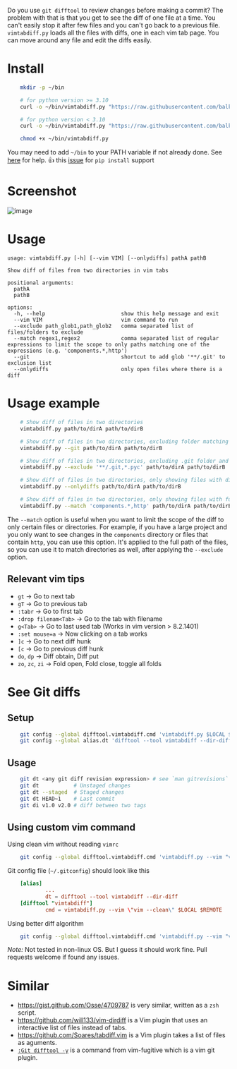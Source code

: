 Do you use `git difftool` to review changes before making a commit? The problem with that is that you get to see the diff of one file at a time. You can't easily stop it after few files and you can't go back to a previous file. `vimtabdiff.py` loads all the files with diffs, one in each vim tab page. You can move around any file and edit the diffs easily.


# Install

```bash
    mkdir -p ~/bin

    # for python version >= 3.10
    curl -o ~/bin/vimtabdiff.py "https://raw.githubusercontent.com/balki/vimtabdiff/master/vimtabdiff.py"

    # for python version < 3.10
    curl -o ~/bin/vimtabdiff.py "https://raw.githubusercontent.com/balki/vimtabdiff/br-py38/vimtabdiff.py"

    chmod +x ~/bin/vimtabdiff.py
```

You may need to add `~/bin` to your PATH variable if not already done. See [here](https://wiki.archlinux.org/title/Environment_variables#Per_user) for help.
👍 this [issue](https://github.com/balki/vimtabdiff/issues/1) for `pip install` support 


# Screenshot
![image](https://user-images.githubusercontent.com/189196/206880555-c71b472c-144c-4c82-a4ab-f8a4fd36f7a5.png)

# Usage
```help
usage: vimtabdiff.py [-h] [--vim VIM] [--onlydiffs] pathA pathB

Show diff of files from two directories in vim tabs

positional arguments:
  pathA
  pathB

options:
  -h, --help                        show this help message and exit
  --vim VIM                         vim command to run
  --exclude path_glob1,path_glob2   comma separated list of files/folders to exclude
  --match regex1,regex2             comma separated list of regular expressions to limit the scope to only paths matching one of the expressions (e.g. 'components.*,http')
  --git                             shortcut to add glob '**/.git' to exclusion list
  --onlydiffs                       only open files where there is a diff
```

# Usage example

```bash
    # Show diff of files in two directories
    vimtabdiff.py path/to/dirA path/to/dirB

    # Show diff of files in two directories, excluding folder matching '**/.git' fileglob
    vimtabdiff.py --git path/to/dirA path/to/dirB

    # Show diff of files in two directories, excluding .git folder and *.pyc files in top level directories
    vimtabdiff.py --exclude '**/.git,*.pyc' path/to/dirA path/to/dirB

    # Show diff of files in two directories, only showing files with diffs
    vimtabdiff.py --onlydiffs path/to/dirA path/to/dirB

    # Show diff of files in two directories, only showing files with full paths matching any of the regexes
    vimtabdiff.py --match 'components.*,http' path/to/dirA path/to/dirB
```

The `--match` option is useful when you want to limit the scope of the diff to only certain files or directories. For example, if you have a large project and you only want to see changes in the `components` directory or files that contain `http`, you can use this option. It's applied to the full path of the files, so you can use it to match directories as well, after applying the `--exclude` option.

## Relevant vim tips

  * `gt`                 → Go to next tab
  * `gT`                 → Go to previous tab
  * `:tabr`              → Go to first tab
  * `:drop filenam<Tab>` → Go to the tab with filename
  * `g<Tab>`             → Go to last used tab (Works in vim version > 8.2.1401)
  * `:set mouse=a`       → Now clicking on a tab works
  * `]c`                 → Go to next diff hunk
  * `[c`                 → Go to previous diff hunk
  * `do`, `dp`             → Diff obtain, Diff put
  * `zo`, `zc`, `zi`         → Fold open, Fold close, toggle all folds

# See Git diffs


## Setup
```bash
    git config --global difftool.vimtabdiff.cmd 'vimtabdiff.py $LOCAL $REMOTE'
    git config --global alias.dt 'difftool --tool vimtabdiff --dir-diff'
```

## Usage

```bash
    git dt <any git diff revision expression> # see `man gitrevisions`
    git dt           # Unstaged changes
    git dt --staged  # Staged changes
    git dt HEAD~1    # Last commit
    git di v1.0 v2.0 # diff between two tags
```

## Using custom vim command

Using clean vim without reading `vimrc`
```bash
    git config --global difftool.vimtabdiff.cmd 'vimtabdiff.py --vim "vim --clean" $LOCAL $REMOTE'
```

Git config file (`~/.gitconfig`) should look like this

```TOML
    [alias]
            ...
            dt = difftool --tool vimtabdiff --dir-diff
    [difftool "vimtabdiff"]
            cmd = vimtabdiff.py --vim \"vim --clean\" $LOCAL $REMOTE
```
Using better diff algorithm

```bash
    git config --global difftool.vimtabdiff.cmd 'vimtabdiff.py --vim "vim +\"set diffopt+=algorithm:patience\"" $LOCAL $REMOTE'

```

*Note:* Not tested in non-linux OS. But I guess it should work fine. Pull requests welcome if found any issues.

# Similar

* https://gist.github.com/Osse/4709787 is very similar, written as a `zsh` script.
* https://github.com/will133/vim-dirdiff is a Vim plugin that uses an interactive list of files instead of tabs.
* https://github.com/Soares/tabdiff.vim is a Vim plugin takes a list of files as aguments.
* [`:Git difftool -y`](https://github.com/tpope/vim-fugitive/blob/d507d00bd04794119beeb41da118774a96815b65/doc/fugitive.txt#L92) is a command from vim-fugitive which is a vim git plugin.
